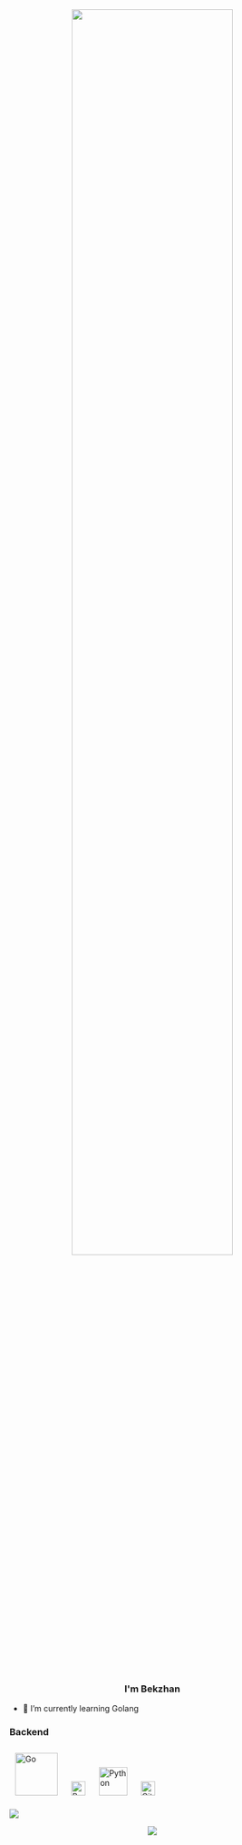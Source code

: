 <!---
head
-->
<div align="center">
<img src="https://rishavanand.github.io/static/images/greetings.gif" align="center" style="width: 75%" />
</div>  
  


### <div align="center">I'm Bekzhan</div>  
  
- 🌱 I’m currently learning Golang  

<!---
knowlage
-->

### Backend  
 
  <a href="https://go.dev/" target="_blank"><img style="margin: 10px" src="https://profilinator.rishav.dev/skills-assets/go-original.svg" alt="Go" height="75" /></a> <a href="https://www.gnu.org/software/bash/" target="_blank"><img style="margin: 10px" src="https://profilinator.rishav.dev/skills-assets/gnu_bash-icon.svg" alt="Bash" height="25" /></a> <a href="https://www.python.org/" target="_blank"><img style="margin: 10px" src="https://profilinator.rishav.dev/skills-assets/python-original.svg" alt="Python" height="50" /></a> <a href="https://github.com/" target="_blank"><img style="margin: 10px" src="https://profilinator.rishav.dev/skills-assets/git-scm-icon.svg" alt="Git" height="25" /></a>   

<!---
stat
-->
![](https://github-readme-streak-stats.herokuapp.com/?user=ornbkzhn&theme=dark&hide_border=false)<br/>

<!---
visits
-->
<div align="center">
<img src="https://komarev.com/ghpvc/?username=ornbkzhn&&style=flat-square" align="center" />
</div>  
  







